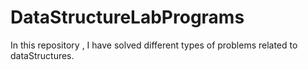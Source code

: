 # DataStructureLabPrograms
In this repository , I have solved different types of problems related to dataStructures.
